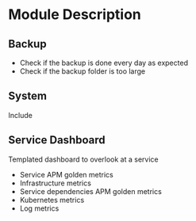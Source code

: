 # Module Description

## Backup

- Check if the backup is done every day as expected
- Check if the backup folder is too large

## System

Include

## Service Dashboard

Templated dashboard to overlook at a service

- Service APM golden metrics
- Infrastructure metrics
- Service dependencies APM golden metrics
- Kubernetes metrics
- Log metrics